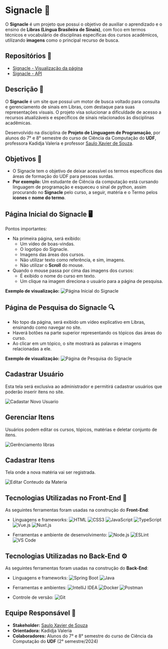 # **Signacle** 👋

O **Signacle** é um projeto que possui o objetivo de auxiliar o aprendizado e o ensino de **Libras (Língua Brasileira de Sinais)**, com foco em termos técnicos e vocabulário de disciplinas específicas dos cursos acadêmicos, utilizando **imagens** como o principal recurso de busca.

## Repositórios 📁

- [Signacle - Visualização da página](https://github.com/UDFProjLingProg/Signacle)
- [Signacle - API](https://github.com/UDFProjLingProg/signacle-api)

## **Descrição** 📄

O **Signacle** é um site que possui um motor de busca voltado para consulta e gerenciamento de sinais em Libras, com destaque para suas representações visuais. O projeto visa solucionar a dificuldade de acesso a recursos atualizáveis e específicos de sinais relacionados às disciplinas acadêmicas.

Desenvolvido na disciplina de **Projeto de Linguagem de Programação**, por alunos do 7° e 8° semestre do curso de Ciência da Computação do **UDF**, professora Kadidja Valeria e professor [Saulo Xavier de Souza](https://www.instagram.com/profsauloxavier/).

## Objetivos 🎯

- O Signacle tem o objetivo de deixar acessível os termos específicos das áreas de formação do UDF para pessoas surdas.
- **Por exemplo:** Um estudante de Ciência da computação está cursando linguagem de programação e esqueceu o sinal de python, assim procurando no **Signacle** pelo curso, a seguir, matéria e o Termo pelos **icones** e **nome do termo**.

## **Página Inicial do Signacle** 🖥️

Pontos importantes:
- Na primeira página, será exibido:
  - Um vídeo de boas-vindas.
  - O logotipo do Signacle.
  - Imagens das áreas dos cursos.
  - Não utilizar texto como referência, e sim, imagens.
  - Não utilizar o **Scroll** do mouse.
- Quando o mouse passa por cima das imagens dos cursos:
  - É exibido o nome do curso em texto.
  - Um clique na imagem direciona o usuário para a página de pesquisa.

**Exemplo de visualização:**
![Página Inicial do Signacle](https://github.com/user-attachments/assets/35a0914a-8643-4882-9f5e-f7d41fff0b74)


## **Página de Pesquisa do Signacle** 🔍

- No topo da página, será exibido um vídeo explicativo em Libras, ensinando como navegar no site.
- Haverá botões na parte superior representando os tópicos das áreas do curso.
- Ao clicar em um tópico, o site mostrará as palavras e imagens relacionadas a ele.

**Exemplo de visualização:**
![Página de Pesquisa do Signacle](https://github.com/user-attachments/assets/62b9d22c-0c5a-4a2a-8e93-24e060ba0751)

## **Cadastrar Usuário**

Esta tela será exclusiva ao administrador e permitirá cadastrar usuários que poderão inserir itens no site.  

![Cadastar Novo Usuario](https://github.com/user-attachments/assets/907a7554-0ddc-4c8f-b6c3-c42663c9d23a)

## **Gerenciar Itens**

Usuários podem editar os cursos, tópicos, matérias e deletar conjunto de itens.  

![Gerênciamento libras](https://github.com/user-attachments/assets/95a9183e-8ca2-4eb0-a5f5-35de734c0048)

## **Cadastrar Itens**

Tela onde a nova matéria vai ser registrada.  

![Editar Conteudo da Materia](https://github.com/user-attachments/assets/36bfbade-a923-4158-9dc4-094187de76b6)


## **Tecnologias Utilizadas no Front-End** 🎴

As seguintes ferramentas foram usadas na construção do **Front-End**:
- Linguagens e frameworks:
  ![HTML](https://img.shields.io/badge/HTML5-E34F26?style=for-the-badge&logo=html5&logoColor=white)
  ![CSS3](https://img.shields.io/badge/CSS3-1572B6?style=for-the-badge&logo=css3&logoColor=white)
  ![JavaScript](https://img.shields.io/badge/Javascript-F0DB4F?style=for-the-badge&labelColor=black&logo=javascript&logoColor=F0DB4F)
  ![TypeScript](https://img.shields.io/badge/TypeScript-007acc?style=for-the-badge&labelColor=black&logo=typescript&logoColor=007acc)
  ![Vue.js](https://img.shields.io/badge/Vue.js-35495E?style=for-the-badge&logo=vuedotjs&logoColor=4FC08D)
  ![Nuxt.js](https://img.shields.io/badge/nuxt.js-00DC82?style=for-the-badge&logo=nuxt.js&logoColor=white)

- Ferramentas e ambiente de desenvolvimento:
  ![Node.js](https://img.shields.io/badge/Node.js-3C873A?style=for-the-badge&labelColor=black&logo=node.js&logoColor=3C873A)
  ![ESLint](https://img.shields.io/badge/ESLint-3A33D1?style=for-the-badge&logo=eslint&logoColor=white)
  ![VS Code](https://img.shields.io/badge/Visual_Studio_Code-0078d7?style=for-the-badge&logo=visual%20studio&logoColor=white)

## **Tecnologias Utilizadas no Back-End** ⚙️

As seguintes ferramentas foram usadas na construção do **Back-End**:
- Linguagens e frameworks:
  ![Spring Boot](https://img.shields.io/badge/Spring-6DB33F?style=for-the-badge&logo=spring&logoColor=white)
  ![Java](https://img.shields.io/badge/Java-ED8B00?style=for-the-badge&logo=openjdk&logoColor=white)

- Ferramentas e ambientes:
  ![IntelliJ IDEA](https://img.shields.io/badge/IntelliJ_IDEA-000000.svg?style=for-the-badge&logo=intellij-idea&logoColor=white)
  ![Docker](https://img.shields.io/badge/Docker-0db7ed?style=for-the-badge&logo=docker&logoColor=white)
  ![Postman](https://img.shields.io/badge/Postman-FF6C37?style=for-the-badge&logo=postman&logoColor=white)

- Controle de versão:
  ![Git](https://img.shields.io/badge/Git-F05032?style=for-the-badge&logo=git&logoColor=white)


## **Equipe Responsável** 👥

- **Stakeholder:** [Saulo Xavier de Souza](https://www.instagram.com/profsauloxavier/)
- **Orientadora:** Kadidja Valeria
- **Colaboradores:** Alunos do 7° e 8° semestre do curso de Ciência da Computação do **UDF** (2° semestre/2024)
